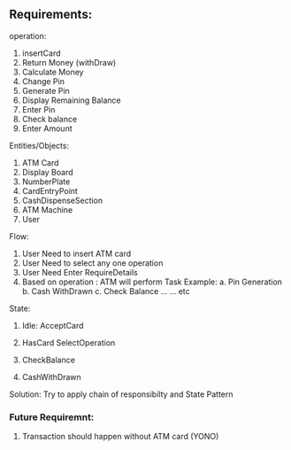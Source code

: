 ## Requirements:

operation:
1. insertCard
2. Return Money (withDraw)
3. Calculate Money
4. Change Pin
5. Generate Pin
6. Display Remaining Balance
7. Enter Pin
8. Check balance
9. Enter Amount


Entities/Objects:
1. ATM Card
2. Display Board
3. NumberPlate
4. CardEntryPoint
5. CashDispenseSection
6. ATM Machine
7. User


Flow:

1. User Need to insert ATM card
2. User Need to select any one operation 
3. User Need Enter RequireDetails
4. Based on operation : ATM will perform Task
    Example:
            a. Pin Generation
            b. Cash WithDrawn
            c. Check Balance
            ...
            ...
            etc


State:
1. Idle:
    AcceptCard

2. HasCard
    SelectOperation

3. CheckBalance
4. CashWithDrawn



Solution: Try to apply chain of responsibilty and State Pattern



### Future Requiremnt:

1. Transaction should happen without ATM card (YONO)